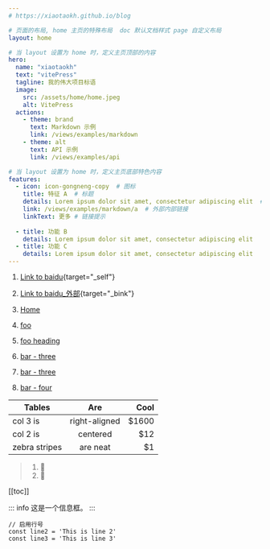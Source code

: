 ```yaml
---
# https://xiaotaokh.github.io/blog

# 页面的布局, home 主页的特殊布局  doc 默认文档样式 page 自定义布局
layout: home

# 当 layout 设置为 home 时，定义主页顶部的内容
hero:
  name: "xiaotaokh"
  text: "vitePress"
  tagline: 我的伟大项目标语
  image:
    src: /assets/home/home.jpeg
    alt: VitePress
  actions:
    - theme: brand
      text: Markdown 示例
      link: /views/examples/markdown
    - theme: alt
      text: API 示例
      link: /views/examples/api

# 当 layout 设置为 home 时，定义主页底部特色内容
features:
  - icon: icon-gongneng-copy  # 图标
    title: 特征 A  # 标题
    details: Lorem ipsum dolor sit amet, consectetur adipiscing elit  # 详情
    link: /views/examples/markdown/a  # 外部内部链接
    linkText: 更多 # 链接提示
    
  - title: 功能 B
    details: Lorem ipsum dolor sit amet, consectetur adipiscing elit
  - title: 功能 C
    details: Lorem ipsum dolor sit amet, consectetur adipiscing elit
---
```


<script setup>
import { useData } from 'vitepress';

const { theme, page, frontmatter } = useData()
</script>

[//]: # (<pre>{{ frontmatter }}</pre>)
<i class="iconfont icon-gongneng-copy"></i>

<style lang="scss">
  :root {
    --vp-home-hero-name-color: transparent;
    --vp-home-hero-name-background: -webkit-linear-gradient(120deg, #bd34fe, #41d1ff);
  }
</style>

1. [Link to baidu](https://www.baidu.com){target="_self"}
2. [Link to baidu_外部](https://www.baidu.com){target="_bink"}




1. [Home](/) <!-- 将用户导航至根目录下的 index.html -->
2. [foo](views/examples/markdown/) <!-- 将用户导航至目录 foo 下的 index.html -->
3. [foo heading](views/examples/markdown/#更多) <!-- 将用户锚定到目录 foo 下的index文件中的一个标题"更多"上 -->
4. [bar - three](views/examples/markdown/a) <!-- 可以省略扩展名 -->
5. [bar - three](views/examples/markdown/a.md) <!-- 可以添加 .md -->
6. [bar - four](views/examples/markdown/a.html) <!-- 或者可以添加 .html -->

| Tables        |      Are      |  Cool |
| ------------- | :-----------: | ----: |
| col 3 is      | right-aligned | $1600 |
| col 2 is      |   centered    |   $12 |
| zebra stripes |   are neat    |    $1 |

> 1. :tada:
> 2. :100:


[[toc]]

::: info
这是一个信息框。
:::


```js:line-numbers {1}
// 启用行号
const line2 = 'This is line 2'
const line3 = 'This is line 3'
```









